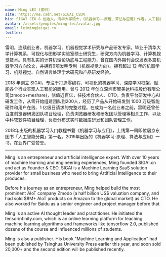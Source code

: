 ```yaml
---
name: Ming LEI (雷明)
site: https://me.csdn.net/SIGAI_CSDN
bio: SIGAI CEO & 创始人，清华大学硕士，《机器学习——原理、算法与应用》作者，人工智能和机器学习领域资深专家
avatar: /assets/peoples/ming-lei/avatar.jpg
email: leiming@sigai.cn
twitter: 
---
```


雷明，连续创业者，机器学习、机器视觉学术研究与产品研发专家。毕业于清华大学计算机系，可视化与图形学实验室硕士研究生，研究方向为机器学习、计算机视觉技术。具有扎实的计算机理论功底与工程能力，曾在国内外期刊会议发表多篇机器学习方向论文，并拥有9项发明专利（机器视觉方向）。拥有超过 12 年的机器学习、机器视觉、自然语言处理学术研究和产品研发经验。

2018 年创立 SIGAI，专注于打造零编程、可视化的机器学习、深度学习框架，赋能各个行业实现人工智能的商用。曾与 2012 年创立深圳市智美达科技股份有限公司(zmodo+meshare)，估值近百亿，任技术合伙人、CTO，负责平台研发中心AI研发工作，从零开始组建团队到200人，经历了产品从开始研发到 1000 万级智能硬件和用户在线、1 亿级日请求的完整过程。在成为一名创业者之前，雷明还曾任百度浏览器研发团队项目经理，负责浏览器研发和研发团队管理等相关工作，以及中科软软件项目经理，负责分布式实时数据库研发和团队管理工作。

2018年出版的机器学习入门教程书籍《机器学习与应用》，上线第一周即位居京东图书「人工智能分类」第一名。2019年出版的《机器学习-原理、算法与应用》一书，在业界广受赞誉。

-----

Ming is an entrepreneur and artificial intelligence expert. With over 10 years of machine learning and engineering experiences, Ming founded SIGAI.cn and act as Founder & CEO. SIGAI is a Machine Learning SaaS solution provider for small business who need to bring Artificial Intelligence to their produces.

Before his journey as an entrepreneur, Ming helped build the most prominent AIoT company Zmodo (a half billion US$ valuation company, and had sold $8M+ AIoT products on Amazon to the global market) as CTO. He also worked for Baidu as a senior engineer and project manager before that.

Ming is an active AI thought leader and practitioner. He initiated the tensorinfinity.com, which is an online learning platform for teaching machine learning algorithms and frameworks like tensorflow 2.0, published dozens of the course and influenced millions of students.

Ming is also a publisher. His book "Machine Learning and Application" had been published by Tsinghua University Press earlier this year, and soon sold 20,000+ and the second edition will be published recently.
